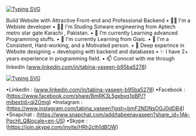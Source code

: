 [![Typing SVG](https://readme-typing-svg.demolab.com?font=Fira+Code&weight=300&size=23&duration=5017&pause=1007&color=DC0F00&background=C7C7C700&random=false&width=435&lines=Hey+!+I+am+Tabeena+yaseen;Website+designer+and+developer;Build+responsive+website+)](https://git.io/typing-svg)

Build Website with Attractive Front-end and Professional Backend
• 💪🏻 I'm a Webiste developer
• 👨‍💻 I'm Studing Sotware engineering from Aptech metro star gate Karachi , Pakistan.
• 🌱 I’m currently Learning advanced Programming stuffs.
• 📗 I'm currently Learning from Giaic.
• 🚀 I'm a Consistent, Hard-working, and a Motivated person.
• 🌊 Deep experince in Website designing + developing with backend and databases
• ✨ I have 2+ years  experience in programming field.
• 📫 Conncet with me through linkedin (www.linkedin.com/in/tabina-yaseen-b95ba5278)


[![Typing SVG](https://readme-typing-svg.demolab.com?font=Fira+Code&duration=1&pause=1900&random=false&width=435&lines=Connect+with+me+through%F0%9F%A4%9D%3A)](https://git.io/typing-svg)

•LinkedIn : (www.linkedin.com/in/tabina-yaseen-b95ba5278)
•Facebook : (https://www.facebook.com/share/BmRK3L5gxbvq1pBP/?mibextid=qi2Omg)
•Instagram : (https://www.instagram.com/tabina_yaseen?igsh=bmF2NDNsOGJ0dDB4)
•Snapchat : (https://www.snapchat.com/add/tabeenayaseen?share_id=1Ak-PgcHI_Q&locale=en-US)
•Skype : (https://join.skype.com/invite/HRh2clh1dBOW)







